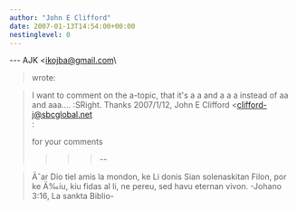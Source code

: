 ```yaml
---
author: "John E Clifford"
date: 2007-01-13T14:54:00+00:00
nestinglevel: 0
---
```

\---
 AJK <[ikojba@gmail.com](mailto://ikojba@gmail.com)\
> wrote:

> I want to comment on the a-topic, that it's a a and a a a instead of aa and
> aaa.... :SRight. Thanks
> 2007/1/12, John E Clifford <[clifford-j@sbcglobal.net](mailto://clifford-j@sbcglobal.net)\
>:
> 
>> 
> for your comments
> 
>> 
>> 
>>>> --

> Äˆar Dio tiel amis la mondon, ke Li donis Sian solenaskitan Filon, por ke
> Ä‰iu, kiu fidas al li, ne pereu, sed havu eternan vivon.
> -Johano 3:16, La sankta Biblio-
>